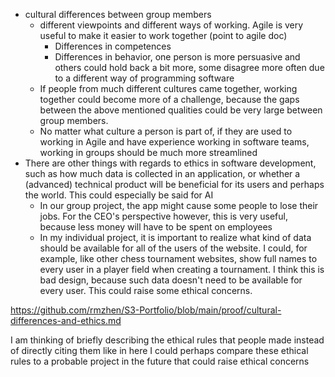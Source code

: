 - cultural differences between group members
    - different viewpoints and different ways of working. Agile is very useful to make it easier to work together (point to agile doc)
        - Differences in competences
        - Differences in behavior, one person is more persuasive and others could hold back a bit more, some disagree more often due to a different way of programming software
    - If people from much different cultures came together, working together could become more of a challenge, because the gaps between the above mentioned qualities could be very large between group members.
    - No matter what culture a person is part of, if they are used to working in Agile and have experience working in software teams, working in groups should be much more streamlined
- There are other things with regards to ethics in software development, such as how much data is collected in an application, or whether a (advanced) technical product will be beneficial for its users and perhaps the world. This could especially be said for AI
    - In our group project, the app might cause some people to lose their jobs. For the CEO's perspective however, this is very useful, because less money will have to be spent on employees
    - In my individual project, it is important to realize what kind of data should be available for all of the users of the website. I could, for example, like other chess tournament websites, show full names to every user in a player field when creating a tournament. I think this is bad design, because such data doesn't need to be available for every user. This could raise some ethical concerns.

https://github.com/rmzhen/S3-Portfolio/blob/main/proof/cultural-differences-and-ethics.md

I am thinking of briefly describing the ethical rules that people made instead of directly citing them like in here
I could perhaps compare these ethical rules to a probable project in the future that could raise ethical concerns